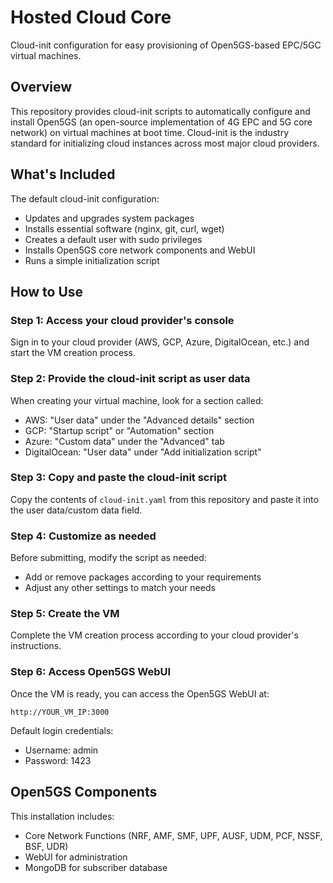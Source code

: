 # Hosted Cloud Core

Cloud-init configuration for easy provisioning of Open5GS-based EPC/5GC virtual machines.

## Overview

This repository provides cloud-init scripts to automatically configure and install Open5GS (an open-source implementation of 4G EPC and 5G core network) on virtual machines at boot time. Cloud-init is the industry standard for initializing cloud instances across most major cloud providers.

## What's Included

The default cloud-init configuration:
- Updates and upgrades system packages
- Installs essential software (nginx, git, curl, wget)
- Creates a default user with sudo privileges
- Installs Open5GS core network components and WebUI
- Runs a simple initialization script

## How to Use

### Step 1: Access your cloud provider's console

Sign in to your cloud provider (AWS, GCP, Azure, DigitalOcean, etc.) and start the VM creation process.

### Step 2: Provide the cloud-init script as user data

When creating your virtual machine, look for a section called:
- AWS: "User data" under the "Advanced details" section
- GCP: "Startup script" or "Automation" section
- Azure: "Custom data" under the "Advanced" tab
- DigitalOcean: "User data" under "Add initialization script"

### Step 3: Copy and paste the cloud-init script

Copy the contents of `cloud-init.yaml` from this repository and paste it into the user data/custom data field.

### Step 4: Customize as needed

Before submitting, modify the script as needed:
- Add or remove packages according to your requirements
- Adjust any other settings to match your needs

### Step 5: Create the VM

Complete the VM creation process according to your cloud provider's instructions.

### Step 6: Access Open5GS WebUI

Once the VM is ready, you can access the Open5GS WebUI at:

```
http://YOUR_VM_IP:3000
```

Default login credentials:
- Username: admin
- Password: 1423

## Open5GS Components

This installation includes:
- Core Network Functions (NRF, AMF, SMF, UPF, AUSF, UDM, PCF, NSSF, BSF, UDR)
- WebUI for administration
- MongoDB for subscriber database